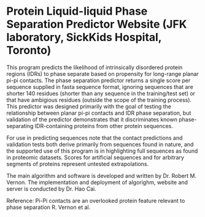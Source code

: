 # Protein Liquid-liquid Phase Separation Predictor Website (JFK laboratory, SickKids Hospital, Toronto)

This program predicts the likelihood of intrinsically disordered protein regions (IDRs) to phase separate based on propensity for long-range planar pi-pi contacts. The phase separation predictor returns a single score per sequence supplied in fasta sequence format, ignoring sequences that are shorter 140 residues (shorter than any sequence in the training/test set) or that have ambigious residues (outside the scope of the training process). This predictor was designed primarily with the goal of testing the relationship between planar pi-pi contacts and IDR phase separation, but validation of the predictor demonstrates that it discriminates known phase-separating IDR-containing proteins from other protein sequences.

For use in predicting sequences note that the contact predictions and validation tests both derive primarily from sequences found in nature, and the supported use of this program is in highlighting full sequences as found in proteomic datasets. Scores for artificial sequences and for arbitrary segments of proteins represent untested extrapolations.

The main algorithm and software is developed and written by Dr. Robert M. Vernon. The implementation and deployment of algorighm, website and server is conducted by Dr. Hao Cai.

Reference: Pi-Pi contacts are an overlooked protein feature relevant to phase separation R. Vernon et al.
